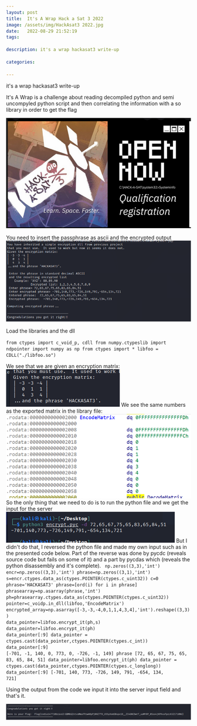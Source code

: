 ```yaml
---
layout: post
title:  It's A Wrap Hack a Sat 3 2022
image: /assets/img/HackAsat3 2022.jpg
date:   2022-08-29 21:52:19
tags:

description: it's a wrap hackasat3 write-up

categories:

---
```


it's a wrap hackasat3 write-up

It's A Wrap is a challenge about reading decompiled python and semi uncompyled python script and then correlating the information with a so library in order to get the flag

![](/assets/img/2022-05-23-21-32-38.png)


You need to insert the passphrase as ascii and the encrypted output
![](/assets/img/2022-05-23-21-33-16.png)

Load the libraries and the dll 

<code>from ctypes import c_void_p, cdll
from numpy.ctypeslib import ndpointer
import numpy as np
from ctypes import *
libfoo = CDLL("./libfoo.so")</code>

We see that we are given an encryption matrix:
![](/assets/img/2022-05-24-22-02-38.png)
We see the same numbers as the exported matrix in the library file:
![](/assets/img/2022-05-24-22-04-04.png)
So the only thing that we need to do is to run the python file and we get the input for the server
![](/assets/img/2022-05-24-22-05-01.png)
But I didn't do that, I reversed the python file and made my own input such as in the presented code below. Part of the reverse was done by pycdc (reveals source code but fails on some of it) and a part by pycdas which (reveals the python disassembly and it's complete).
<code>
np.zeros((3,3),'int')
encr=np.zeros((3,3),'int')
phrase=np.zeros((3,1),'int')
s=encr.ctypes.data_as(ctypes.POINTER(ctypes.c_uint32))
c=0
phrase='HACKASAT3'
phrase=[ord(i) for i in phrase]
phrasearray=np.asarray(phrase,'int')
ph=phrasearray.ctypes.data_as(ctypes.POINTER(ctypes.c_uint32))
pointer=c_voidp.in_dll(libfoo,'EncodeMatrix')
encrypted_array=np.asarray([-3,-3,-4,0,1,1,4,3,4],'int').reshape((3,3))
data_pointer=libfoo.encrypt_it(ph,s)
data_pointer=libfoo.encrypt_it(ph)
data_pointer[:9]
data_pointer = ctypes.cast(data_pointer,ctypes.POINTER(ctypes.c_int))
data_pointer[:9]
[-701, -1, 140, 0, 773, 0, -726, -1, 149]
phrase
[72, 65, 67, 75, 65, 83, 65, 84, 51]
data_pointer=libfoo.encrypt_it(ph)
data_pointer = ctypes.cast(data_pointer,ctypes.POINTER(ctypes.c_longlong))
data_pointer[:9]
[-701, 140, 773, -726, 149, 791, -654, 134, 721]</code>

Using the output from the code we input it into the server input field and that's it.

![](/assets/img/2022-05-24-22-11-14.png)